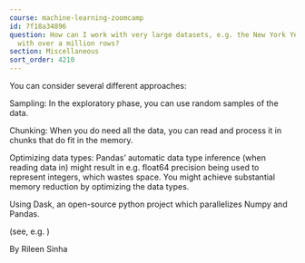 ```yaml
---
course: machine-learning-zoomcamp
id: 7f18a34896
question: How can I work with very large datasets, e.g. the New York Yellow Taxi dataset,
  with over a million rows?
section: Miscellaneous
sort_order: 4210
---
```


You can consider several different approaches:

Sampling: In the exploratory phase, you can use random samples of the data.

Chunking: When you do need all the data, you can read and process it in chunks that do fit in the memory.

Optimizing data types: Pandas’ automatic data type inference (when reading data in) might result in e.g. float64 precision being used to represent integers, which wastes space. You might achieve substantial memory reduction by optimizing the data types.

Using Dask, an open-source python project which parallelizes Numpy and Pandas.

(see, e.g. )

By Rileen Sinha

